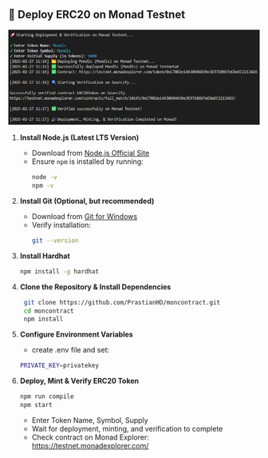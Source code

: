 ## 🚀 Deploy ERC20 on Monad Testnet 

![logo](foto.jpg)

1. **Install Node.js (Latest LTS Version)**
   - Download from [Node.js Official Site](https://nodejs.org/)
   - Ensure `npm` is installed by running:
     ```sh
     node -v
     npm -v
     ```

2. **Install Git (Optional, but recommended)**
   - Download from [Git for Windows](https://git-scm.com/download/)
   - Verify installation:
     ```sh
     git --version
     ```

3. **Install Hardhat**
   ```sh
   npm install -g hardhat
   ```

4. **Clone the Repository & Install Dependencies**
   ```sh
    git clone https://github.com/PrastianHD/moncontract.git
    cd moncontract
    npm install
    ```

5. **Configure Environment Variables**
   - create .env file and set:
    ```sh
    PRIVATE_KEY=privatekey
    ```

6. **Deploy, Mint & Verify ERC20 Token**
    ```sh
    npm run compile
    npm start
    ```
   - Enter Token Name, Symbol, Supply
   - Wait for deployment, minting, and verification to complete
   - Check contract on Monad Explorer: https://testnet.monadexplorer.com/
